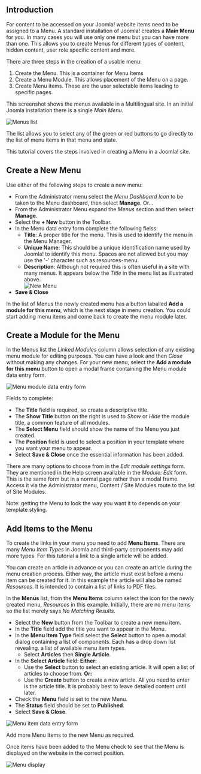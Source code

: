 <!-- Filename: J4.x:Adding_a_New_Menu / Display title: Adding a New Menu -->

## Introduction

For content to be accessed on your Joomla! website items need to be
assigned to a Menu. A standard installation of Joomla! creates a **Main
Menu** for you. In many cases you will use only one menu but you can
have more than one. This allows you to create Menus for different types
of content, hidden content, user role specific content and more.

There are three steps in the creation of a usable menu:

1. Create the Menu. This is a container for Menu Items
2. Create a Menu Module. This allows placement of the Menu on a page.
3. Create Menu items. These are the user selectable items leading to specific
pages.

This screenshot shows the menus available in a Multilingual site. In an
initial Joomla installation there is a single *Main Menu*.

![Menus list](../../../en/images/menus/menus-manage.png "Menus list")

The list allows you to select any of the green or red buttons to go directly
to the list of menu items in that menu and state.

This tutorial covers the steps involved in creating a Menu in a Joomla! site.

## Create a New Menu

Use either of the following steps to create a new menu:

- From the Administrator menu select the *Menu Dashboard Icon* to be taken
to the Menu dashboard, then select **Manage**. Or...
- From the Administrator Menu expand the *Menus* section and then select
**Manage**.
- Select the  **+ New** button in the Toolbar.
- In the Menu data entry form complete the following fielss:
  - **Title**: A proper title for the menu. This is used to identify the
menu in the Menu Manager.
  - **Unique Name**: This should be a unique identification name used by
Joomla! to identify this menu. Spaces are not allowed but you may use
the '-' character such as resources-menu.
  - **Description**: Although not required this is often useful in a site with
    many menus. It appears below the *Title* in the menu list as illustrated
    above.<br>
    ![New Menu](../../../en/images/menus/menus-new.png "New Menu")
- **Save & Close**

In the list of Menus the newly created menu has a button laballed **Add a
module for this menu**, which is the next stage in menu creation. You could
start adding menu items and come back to create the menu module later.

## Create a Module for the Menu

In the Menus list the *Linked Modules* column allows selection of any existing
menu module for editing purposes. You can have a look and then *Close* without
making any changes. For your new menu, select the **Add a module for this menu**
button to open a modal frame containing the Menu module data entry form.

![Menu module data entry form](../../../en/images/menus/menus-module.png "Menu module data entry form")

Fields to complete:

* The **Title** field is required, so create a descriptive title.
* The **Show Title** button on the right is used to *Show* or *Hide* the module
title, a common feature of all modules.
* The **Select Menu** field should show the name of the Menu you just created.
* The **Position** field is used to select a position in your template where
you want your menu to appear.
* Select **Save & Close** once the essential information has been added.

There are many options to choose from in the *Edit module settings* form. They
are mentioned in the Help screen available in the *Module: Edit* form. This is
the same form but in a normal page rather than a modal frame. Access it via the
Administrator menu, Content / Site Modules route to the list of Site Modules.

Note: getting the Menu to look the way you want it to depends on your template
styling.

## Add Items to the Menu

To create the links in your menu you need to add **Menu Items**. There are many
*Menu Item Types* in Joomla and third-party components may add more types. For
this tutorial a link to a single article will be added.

You can create an article in advance or you can create an article during the
menu creation process. Either way, the article must exist before a menu item
can be created for it. In this example the article will also be named
*Resources*. It is intended to contain a list of links to PDF files.

In the **Menus** list, from the **Menu Items** column select the icon for the
newly created menu, *Resources* in this example. Initially, there are no menu
items so the list merely says *No Matching Results*.

- Select the **New** button from the Toolbar to create a new menu item.
- In the **Title** field add the title you want to appear in the Menu.
- In the **Menu Item Type** field select the **Select** button to open a modal
dialog containing a list of components. Each has a drop down list revealing.
a list of available menu item types.
  - Select **Articles** then **Single Article**.
- In the **Select Article** field: **Either:**
  - Use the **Select** button to select an existing article. It will
  open a list of articles to choose from. **Or:**
  - Use the **Create** button to create a new article. All you need to enter is
  the article title. It is probably best to leave detailed content until later.
- Check the **Menu** field is set to the new Menu.
- The **Status** field should be set to **Published**.
- Select **Save & Close**.

![Menu item data entry form](../../../en/images/menus/menus-single-article.png "Menu item data entry form")

Add more Menu Items to the new Menu as required.

Once items have been added to the Menu check to see that the Menu is displayed
on the website in the correct position.

![Menu display](../../../en/images/menus/menus-display.png "Menu display")
